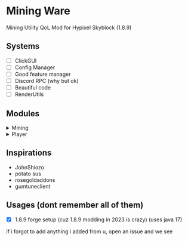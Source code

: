 # Mining Ware
Mining Utility QoL Mod for Hypixel Skyblock (1.8.9)


## Systems
- [ ] ClickGUI
- [ ] Config Manager
- [ ] Good feature manager
- [ ] Discord RPC (why but ok)
- [ ] Beautiful code
- [ ] RenderUtils

## Modules
<details><summary>Mining</summary>
  
  - [ ] Hardstone Nuker
  - [ ] Gemstone Nuker
  - [ ] Powder Chest Solver
  - [ ] BlockQueuer (will be op) (trust me :trollface:)
</details>

<details><summary>Player</summary>
  
  - [X] Yaw Lock
  - [X] MVP Corrector (grammar)
  - [X] ToggleSprint
</details>

## Inspirations
- JohnShiozo
- potato sus
- rosegoldaddons
- gumtuneclient

## Usages (dont remember all of them)
- [X] 1.8.9 forge setup (cuz 1.8.9 modding in 2023 is crazy) (uses java 17)


if i forgot to add anything i added from u, open an issue and we see
